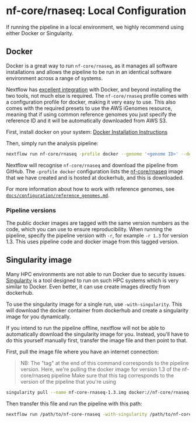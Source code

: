 # nf-core/rnaseq: Local Configuration

If running the pipeline in a local environment, we highly recommend using either Docker or Singularity.

## Docker
Docker is a great way to run `nf-core/rnaseq`, as it manages all software installations and allows the pipeline to be run in an identical software environment across a range of systems.

Nextflow has [excellent integration](https://www.nextflow.io/docs/latest/docker.html) with Docker, and beyond installing the two tools, not much else is required. The `nf-core/rnaseq` profile comes with a configuration profile for docker, making it very easy to use. This also comes with the required presets to use the AWS iGenomes resource, meaning that if using common reference genomes you just specify the reference ID and it will be automatically downloaded from AWS S3.

First, install docker on your system: [Docker Installation Instructions](https://docs.docker.com/engine/installation/)

Then, simply run the analysis pipeline:

```bash
nextflow run nf-core/rnaseq -profile docker --genome '<genome ID>' --design '<path to your design file>'
```

Nextflow will recognise `nf-core/rnaseq` and download the pipeline from GitHub. The `-profile docker` configuration lists the [nf-core/rnaseq](https://hub.docker.com/r/nfcore/rnaseq/) image that we have created and is hosted at dockerhub, and this is downloaded.

For more information about how to work with reference genomes, see [`docs/configuration/reference_genomes.md`](reference_genomes.md).

### Pipeline versions
The public docker images are tagged with the same version numbers as the code, which you can use to ensure reproducibility. When running the pipeline, specify the pipeline version with `-r`, for example `-r 1.3` for version 1.3. This uses pipeline code and docker image from this tagged version.


## Singularity image
Many HPC environments are not able to run Docker due to security issues. [Singularity](http://singularity.lbl.gov/) is a tool designed to run on such HPC systems which is very similar to Docker. Even better, it can use create images directly from dockerhub.

To use the singularity image for a single run, use `-with-singularity`. This will download the docker container from dockerhub and create a singularity image for you dynamically.

If you intend to run the pipeline offline, nextflow will not be able to automatically download the singularity image for you. Instead, you'll have to do this yourself manually first, transfer the image file and then point to that.

First, pull the image file where you have an internet connection:

> NB: The "tag" at the end of this command corresponds to the pipeline version.
> Here, we're pulling the docker image for version 1.3 of the nf-core/rnaseq pipeline
> Make sure that this tag corresponds to the version of the pipeline that you're using

```bash
singularity pull --name nf-core-rnaseq-1.3.img docker://nf-core/rnaseq:1.3
```

Then transfer this file and run the pipeline with this path:

```bash
nextflow run /path/to/nf-core-rnaseq -with-singularity /path/to/nf-core-rnaseq-1.3.img
```
